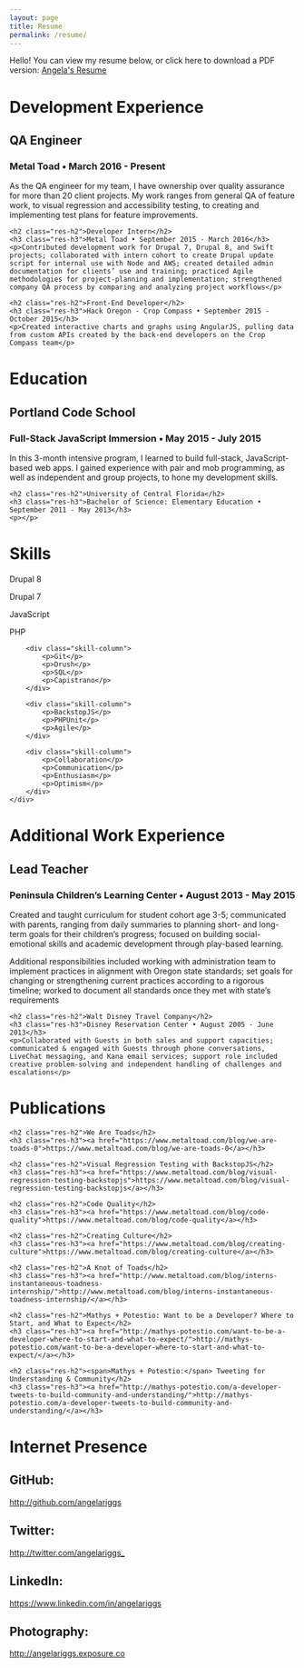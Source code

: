 ```yaml
---
layout: page
title: Resume
permalink: /resume/
---
```


<div>
	<p>Hello! You can view my resume below, or click here to download a PDF version:
<a class='res-link' href="/angela-riggs-resume.pdf" target="_blank">Angela's Resume</a></p>
</div>

<div>
	<h1 class="res-sec-title">Development Experience</h1>
	<h2 class="res-h2">QA Engineer</h2>
	<h3 class="res-h3">Metal Toad • March 2016 - Present</h3>
	<p>As the QA engineer for my team, I have ownership over quality assurance for more than 20 client projects. My work ranges from general QA of feature work, to visual regression and accessibility testing, to creating and implementing test plans for feature improvements.</p>

	<h2 class="res-h2">Developer Intern</h2>
	<h3 class="res-h3">Metal Toad • September 2015 - March 2016</h3>
	<p>Contributed development work for Drupal 7, Drupal 8, and Swift projects; collaborated with intern cohort to create Drupal update script for internal use with Node and AWS; created detailed admin documentation for clients’ use and training; practiced Agile methodologies for project-planning and implementation; strengthened company QA process by comparing and analyzing project workflows</p>

	<h2 class="res-h2">Front-End Developer</h2>
	<h3 class="res-h3">Hack Oregon - Crop Compass • September 2015 - October 2015</h3>
	<p>Created interactive charts and graphs using AngularJS, pulling data from custom APIs created by the back-end developers on the Crop Compass team</p>
</div>

<div>
	<h1 class="res-sec-title">Education</h1>
	<h2 class="res-h2">Portland Code School</h2>
	<h3 class="res-h3">Full-Stack JavaScript Immersion • May 2015 - July 2015</h3>
	<p>In this 3-month intensive program, I learned to build full-stack, JavaScript-based web apps. I gained experience with pair and mob programming, as well as independent and group projects, to hone my development skills.</p>

	<h2 class="res-h2">University of Central Florida</h2>
	<h3 class="res-h3">Bachelor of Science: Elementary Education • September 2011 - May 2013</h3>
	<p></p>
</div>

<div>
	<h1 class="res-sec-title">Skills</h1>
	<div class="skill-list">
		<div class="skill-column">
			<p>Drupal 8</p>
			<p>Drupal 7</p>
			<p>JavaScript</p>
			<p>PHP</p>
		</div>

		<div class="skill-column">
			<p>Git</p>
			<p>Drush</p>
			<p>SQL</p>
			<p>Capistrano</p>
		</div>

		<div class="skill-column">
			<p>BackstopJS</p>
			<p>PHPUnit</p>
			<p>Agile</p>
		</div>

		<div class="skill-column">
			<p>Collaboration</p>
			<p>Communication</p>
			<p>Enthusiasm</p>
			<p>Optimism</p>
		</div>
	</div>
</div>

<div>
	<h1 class="res-sec-title">Additional Work Experience</h1>
	<h2 class="res-h2">Lead Teacher</h2>
	<h3 class="res-h3">Peninsula Children’s Learning Center • August 2013 - May 2015</h3>
	<p>Created and taught curriculum for student cohort age 3-5; communicated with parents, ranging from daily summaries to planning short- and long-term goals for their children’s progress; focused on building social-emotional skills and academic development through play-based learning.</p>
	<p>Additional responsibilities included working with administration team to implement practices in alignment with Oregon state standards; set goals for changing or strengthening current practices according to a rigorous timeline; worked to document all standards once they met with state’s requirements</p>

	<h2 class="res-h2">Walt Disney Travel Company</h2>
	<h3 class="res-h3">Disney Reservation Center • August 2005 - June 2013</h3>
	<p>Collaborated with Guests in both sales and support capacities; communicated & engaged with Guests through phone conversations, LiveChat messaging, and Kana email services; support role included creative problem-solving and independent handling of challenges and escalations</p>
</div>

<div>
	<h1 class="res-sec-title">Publications</h1>

	<h2 class="res-h2">We Are Toads</h2>
	<h3 class="res-h3"><a href="https://www.metaltoad.com/blog/we-are-toads-0">https://www.metaltoad.com/blog/we-are-toads-0</a></h3>

	<h2 class="res-h2">Visual Regression Testing with BackstopJS</h2>
	<h3 class="res-h3"><a href="https://www.metaltoad.com/blog/visual-regression-testing-backstopjs">https://www.metaltoad.com/blog/visual-regression-testing-backstopjs</a></h3>

	<h2 class="res-h2">Code Quality</h2>
	<h3 class="res-h3"><a href="https://www.metaltoad.com/blog/code-quality">https://www.metaltoad.com/blog/code-quality</a></h3>

	<h2 class="res-h2">Creating Culture</h2>
	<h3 class="res-h3"><a href="https://www.metaltoad.com/blog/creating-culture">https://www.metaltoad.com/blog/creating-culture</a></h3>

	<h2 class="res-h2">A Knot of Toads</h2>
	<h3 class="res-h3"><a href="http://www.metaltoad.com/blog/interns-instantaneous-toadness-internship/">http://www.metaltoad.com/blog/interns-instantaneous-toadness-internship/</a></h3>

	<h2 class="res-h2">Mathys + Potestio: Want to be a Developer? Where to Start, and What to Expect</h2>
	<h3 class="res-h3"><a href="http://mathys-potestio.com/want-to-be-a-developer-where-to-start-and-what-to-expect/">http://mathys-potestio.com/want-to-be-a-developer-where-to-start-and-what-to-expect/</a></h3>

	<h2 class="res-h2"><span>Mathys + Potestio:</span> Tweeting for Understanding & Community</h2>
	<h3 class="res-h3"><a href="http://mathys-potestio.com/a-developer-tweets-to-build-community-and-understanding/">http://mathys-potestio.com/a-developer-tweets-to-build-community-and-understanding/</a></h3>
</div>

<div>
	<h1 class="res-sec-title" id="internet-pres">Internet Presence</h1>
	<h2 class="res-h2">GitHub:</h2><a href="http://github.com/angelariggs" class="internet-pres-link">http://github.com/angelariggs</a>
	<h2 class="res-h2">Twitter:</h2><a href="http://twitter.com/angelariggs_" class="internet-pres-link">http://twitter.com/angelariggs_</a>
	<h2 class="res-h2">LinkedIn:</h2><a href="https://www.linkedin.com/in/angelariggs" class="internet-pres-link">https://www.linkedin.com/in/angelariggs</a>
	<h2 class="res-h2">Photography:</h2><a href="http://angelariggs.exposure.co" class="internet-pres-link">http://angelariggs.exposure.co</a>
</div>
